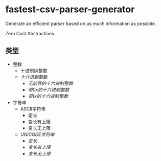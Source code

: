 # fastest-csv-parser-generator
Generate an efficient parser based on as much information as possible. 

Zero Cost Abstractions.

## 类型

- 整数
    - 十进制纯整数
    - *十六进制整数*
        - *无前导的十六进制整数*
        - *带0x的十六进制整数*
        - *带\x的十六进制整数*
- 字符串
    - ASCII字符串
        - 定长
        - 变长有上限
        - 变长无上限
    - *UNICODE字符串*
        - *定长*
        - *变长有上限*
        - *变长无上限*
